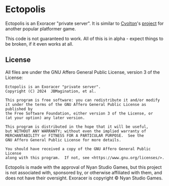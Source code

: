 # Ectopolis
Ectopolis is an Exoracer "private server". It is similar to [Cvolton](https://geometrydash.eu)'s [project](https://github.com/Cvolton/Gmdprivateserver) for another popular platformer game.

This code is not guaranteed to work. All of this is in alpha - expect things to be broken, if it even works at all.

## License
All files are under the GNU Affero General Public License, version 3 of the License:

    Ectopolis is an Exoracer "private server".
    Copyright (C) 2024  JBMagination, et al.
    
    This program is free software: you can redistribute it and/or modify
    it under the terms of the GNU Affero General Public License as published by
    the Free Software Foundation, either version 3 of the License, or
    (at your option) any later version.
    
    This program is distributed in the hope that it will be useful,
    but WITHOUT ANY WARRANTY; without even the implied warranty of
    MERCHANTABILITY or FITNESS FOR A PARTICULAR PURPOSE.  See the
    GNU Affero General Public License for more details.
    
    You should have received a copy of the GNU Affero General Public License
    along with this program.  If not, see <https://www.gnu.org/licenses/>.

Ectopolis is made with the approval of Nyan Studio Games, but this project is not associated with, sponsored by, or otherwise affiliated with them, and does not have their oversight. Exoracer is copyright © Nyan Studio Games.
